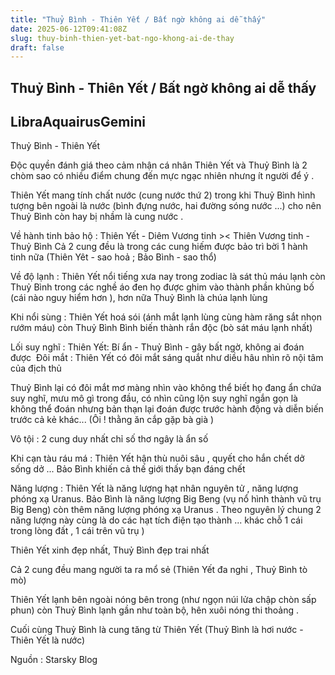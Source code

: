 ```yaml
---
title: "Thuỷ Bình - Thiên Yết / Bất ngờ không ai dễ thấy"
date: 2025-06-12T09:41:08Z
slug: thuy-binh-thien-yet-bat-ngo-khong-ai-de-thay
draft: false
---
```


## Thuỷ Bình - Thiên Yết / Bất ngờ không ai dễ thấy

## LibraAquairusGemini

Thuỷ Bình - Thiên Yết 

Độc quyền đánh giá theo cảm nhận cá nhân​
Thiên Yết và Thuỷ Bình là 2 chòm sao có nhiều điểm chung đến mực ngạc nhiên nhưng ít người để ý .

Thiên Yết mang tính chất nước (cung nước thứ 2) trong khi Thuỷ Bình hình tượng bên ngoài là nước (bình đựng nước, hai đường sóng nước ...) cho nên Thuỷ Bình còn hay bị nhầm là cung nước .

Về hành tinh bảo hộ : Thiên Yết - Diêm Vương tinh >< Thiên Vương tinh - Thuỷ Bình
Cả 2 cung đều là trong các cung hiếm được bảo trì bời 1 hành tinh nữa (Thiên Yêt - sao hoả ; Bảo Bình - sao thổ)

Về độ lạnh : Thiên Yết nổi tiếng xưa nay trong zodiac là sát thủ máu lạnh còn Thuỷ Bình trong các nghề áo đen họ được ghim vào thành phần khủng bố (cái nào nguy hiểm hơn ), hơn nữa Thuỷ Bình là chúa lạnh lùng 

Khi nổi sùng : Thiên Yết hoá sói (ánh mắt lạnh lùng cùng hàm răng sắt nhọn rướm máu) còn Thuỷ Bình Bình biến thành rắn độc (bò sát máu lạnh nhất)

Lối suy nghĩ : Thiên Yết: Bí ẩn - Thuỷ Bình - gây bất ngờ, không ai đoán được
​
Đôi mắt : Thiên Yết có đôi mắt sáng quắt như diều hâu nhìn rõ nội tâm của địch thủ 

Thuỷ Bình lại có đôi mắt mơ màng nhìn vào không thể biết họ đang ẩn chứa suy nghĩ, mưu mô gì trong đầu, có nhìn cũng lộn suy nghĩ ngắn gọn là không thể đoán nhưng bản thạn lại đoán được trước hành động và diễn biến trước cả kẻ khác... (Ôi ! thằng ăn cắp gặp bà già )



Vô tội : 2 cung duy nhất chỉ số thơ ngây là ẩn số

Khi cạn tàu ráu má : Thiên Yết hận thù nuôi sâu , quyết cho hắn chết dở sống dở ... Bảo Bình khiến cả thế giới thấy bạn đáng chết 

Năng lượng : Thiên Yết là năng lượng hạt nhân nguyên tử , năng lượng phóng xạ Uranus. Bảo Bình là năng lượng Big Beng (vụ nổ hình thành vũ trụ Big Beng) còn thêm năng lượng phóng xạ Uranus .
Theo nguyên lý chung 2 năng lượng này cùng là do các hạt tích điện tạo thành ... khác chỗ 1 cái trong lòng đất , 1 cái trên vũ trụ )
 


Thiên Yết xinh đẹp nhất, Thuỷ Bình đẹp trai nhất


Cả 2 cung đều mang người ta ra mổ sẻ (Thiên Yết đa nghi , Thuỷ Bình tò mò)

Thiên Yết lạnh bên ngoài nóng bên trong (như ngọn núi lửa chập chòn sấp phun) còn Thuỷ Bình lạnh gần như toàn bộ, hên xuôi nóng thi thoảng .

Cuối cùng Thuỷ Bình là cung tăng từ Thiên Yết (Thuỷ Bình là hơi nước - Thiên Yết là nước)
​

Nguồn : Starsky Blog​






​
